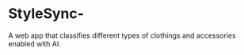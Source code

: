 # StyleSync-
A web app that classifies different types of clothings and accessories enabled with AI.
